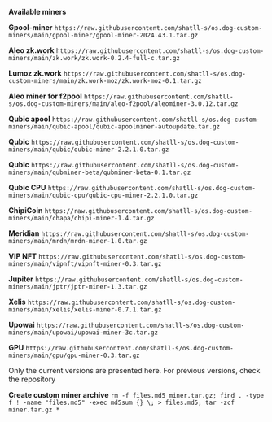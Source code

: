 **Available miners**

**Gpool-miner** `https://raw.githubusercontent.com/shatll-s/os.dog-custom-miners/main/gpool-miner/gpool-miner-2024.43.1.tar.gz`

**Aleo zk.work** `https://raw.githubusercontent.com/shatll-s/os.dog-custom-miners/main/zk.work/zk.work-0.2.4-full-c.tar.gz`

**Lumoz zk.work** `https://raw.githubusercontent.com/shatll-s/os.dog-custom-miners/main/zk.work-moz/zk.work-moz-0.1.tar.gz`

**Aleo miner for f2pool** `https://raw.githubusercontent.com/shatll-s/os.dog-custom-miners/main/aleo-f2pool/aleominer-3.0.12.tar.gz`

**Qubic apool** `https://raw.githubusercontent.com/shatll-s/os.dog-custom-miners/main/qubic-apool/qubic-apoolminer-autoupdate.tar.gz`

**Qubic** `https://raw.githubusercontent.com/shatll-s/os.dog-custom-miners/main/qubic/qubic-miner-2.2.1.0.tar.gz`

**Qubic** `https://raw.githubusercontent.com/shatll-s/os.dog-custom-miners/main/qubminer-beta/qubminer-beta-0.1.tar.gz`

**Qubic CPU** `https://raw.githubusercontent.com/shatll-s/os.dog-custom-miners/main/qubic-cpu/qubic-cpu-miner-2.2.1.0.tar.gz`

**ChipiCoin** `https://raw.githubusercontent.com/shatll-s/os.dog-custom-miners/main/chapa/chipi-miner-1.4.tar.gz`

**Meridian** `https://raw.githubusercontent.com/shatll-s/os.dog-custom-miners/main/mrdn/mrdn-miner-1.0.tar.gz`

**VIP NFT** `https://raw.githubusercontent.com/shatll-s/os.dog-custom-miners/main/vipnft/vipnft-miner-0.3.tar.gz`

**Jupiter** `https://raw.githubusercontent.com/shatll-s/os.dog-custom-miners/main/jptr/jptr-miner-1.3.tar.gz`

**Xelis** `https://raw.githubusercontent.com/shatll-s/os.dog-custom-miners/main/xelis/xelis-miner-0.7.1.tar.gz`

**Upowai** `https://raw.githubusercontent.com/shatll-s/os.dog-custom-miners/main/upowai/upowai-miner-3c.tar.gz`

**GPU** `https://raw.githubusercontent.com/shatll-s/os.dog-custom-miners/main/gpu/gpu-miner-0.3.tar.gz`

Only the current versions are presented here. For previous versions, check the repository

**Create custom miner archive**
`rm -f files.md5 miner.tar.gz; find . -type f ! -name "files.md5" -exec md5sum {} \; > files.md5; tar -zcf miner.tar.gz *`
